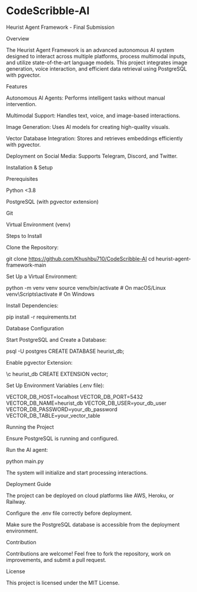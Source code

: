 # CodeScribble-AI

Heurist Agent Framework - Final Submission

Overview

The Heurist Agent Framework is an advanced autonomous AI system designed to interact across multiple platforms, process multimodal inputs, and utilize state-of-the-art language models. This project integrates image generation, voice interaction, and efficient data retrieval using PostgreSQL with pgvector.

Features

Autonomous AI Agents: Performs intelligent tasks without manual intervention.

Multimodal Support: Handles text, voice, and image-based interactions.

Image Generation: Uses AI models for creating high-quality visuals.

Vector Database Integration: Stores and retrieves embeddings efficiently with pgvector.

Deployment on Social Media: Supports Telegram, Discord, and Twitter.

Installation & Setup

Prerequisites

Python <3.8

PostgreSQL (with pgvector extension)

Git

Virtual Environment (venv)

Steps to Install

Clone the Repository:

git clone https://github.com/Khushbu710/CodeScribble-AI
cd heurist-agent-framework-main

Set Up a Virtual Environment:

python -m venv venv
source venv/bin/activate   # On macOS/Linux
venv\Scripts\activate      # On Windows

Install Dependencies:

pip install -r requirements.txt

Database Configuration

Start PostgreSQL and Create a Database:

psql -U postgres
CREATE DATABASE heurist_db;

Enable pgvector Extension:

\c heurist_db
CREATE EXTENSION vector;

Set Up Environment Variables (.env file):

VECTOR_DB_HOST=localhost
VECTOR_DB_PORT=5432
VECTOR_DB_NAME=heurist_db
VECTOR_DB_USER=your_db_user
VECTOR_DB_PASSWORD=your_db_password
VECTOR_DB_TABLE=your_vector_table

Running the Project

Ensure PostgreSQL is running and configured.

Run the AI agent:

python main.py

The system will initialize and start processing interactions.

Deployment Guide

The project can be deployed on cloud platforms like AWS, Heroku, or Railway.

Configure the .env file correctly before deployment.

Make sure the PostgreSQL database is accessible from the deployment environment.

Contribution

Contributions are welcome! Feel free to fork the repository, work on improvements, and submit a pull request.

License

This project is licensed under the MIT License.
